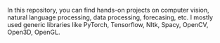 In this repository, you can find hands-on projects on computer vision, natural language processing, data processing, forecasing, etc. I mostly used generic libraries like PyTorch, Tensorflow, Nltk, Spacy, OpenCV, Open3D, OpenGL.
